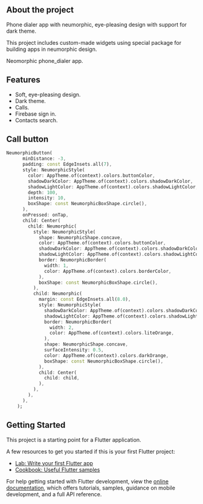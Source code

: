 ## About the project
Phone dialer app with neumorphic, eye-pleasing design with support for dark theme.

This project includes custom-made widgets using special package for building apps in neumorphic design.

Neomorphic phone_dialer app.

## Features
- Soft, eye-pleasing design.
- Dark theme.
- Calls.
- Firebase sign in.
- Contacts search.

## Call button
```dart
NeumorphicButton(
      minDistance: -3,
      padding: const EdgeInsets.all(7),
      style: NeumorphicStyle(
        color: AppTheme.of(context).colors.buttonColor,
        shadowDarkColor: AppTheme.of(context).colors.shadowDarkColor,
        shadowLightColor: AppTheme.of(context).colors.shadowLightColor,
        depth: 100,
        intensity: 10,
        boxShape: const NeumorphicBoxShape.circle(),
      ),
      onPressed: onTap,
      child: Center(
        child: Neumorphic(
          style: NeumorphicStyle(
            shape: NeumorphicShape.concave,
            color: AppTheme.of(context).colors.buttonColor,
            shadowDarkColor: AppTheme.of(context).colors.shadowDarkColor,
            shadowLightColor: AppTheme.of(context).colors.shadowLightColor,
            border: NeumorphicBorder(
              width: 1,
              color: AppTheme.of(context).colors.borderColor,
            ),
            boxShape: const NeumorphicBoxShape.circle(),
          ),
          child: Neumorphic(
            margin: const EdgeInsets.all(8.0),
            style: NeumorphicStyle(
              shadowDarkColor: AppTheme.of(context).colors.shadowDarkColor,
              shadowLightColor: AppTheme.of(context).colors.shadowLightColor,
              border: NeumorphicBorder(
                width: 2,
                color: AppTheme.of(context).colors.liteOrange,
              ),
              shape: NeumorphicShape.concave,
              surfaceIntensity: 0.5,
              color: AppTheme.of(context).colors.darkOrange,
              boxShape: const NeumorphicBoxShape.circle(),
            ),
            child: Center(
              child: child,
            ),
          ),
        ),
      ),
    );
```

## Getting Started

This project is a starting point for a Flutter application.

A few resources to get you started if this is your first Flutter project:

- [Lab: Write your first Flutter app](https://docs.flutter.dev/get-started/codelab)
- [Cookbook: Useful Flutter samples](https://docs.flutter.dev/cookbook)

For help getting started with Flutter development, view the
[online documentation](https://docs.flutter.dev/), which offers tutorials,
samples, guidance on mobile development, and a full API reference.
